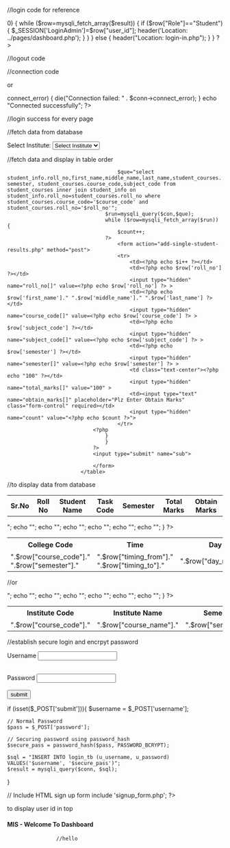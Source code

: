 //login code for reference
<?php 
session_start();
    require_once "../connection/connection.php"; 
    $message="USN Or Password Does Not Match";
    if(isset($_POST["btnlogin"]))
    {
        $username=$_POST["email"]; email is value name
        $password=$_POST["password"];  password is value name

        $query="select * from login where user_id='$username' and Password='$password' ";
        $result=mysqli_query($con,$query);
        if (mysqli_num_rows($result)>0) {
            while ($row=mysqli_fetch_array($result)) {
                if ($row["Role"]=="Student")
                {
                    $_SESSION['LoginAdmin']=$row["user_id"];
                    header('Location: ../pages/dashboard.php');
                }
            }
        }
        else
        { 
            header("Location: login-in.php");
        }
    }
?>


//logout code
<?php
session_start();
unset($_SESSION['LoginUser']);
session_destroy();
header("location:../index.php");
?>
//connection code
<?php 
	$con=mysqli_connect("localhost","root","","jagruthi");
	if(!$con)
	{
		echo "Connection is not Successfully";
	}
?>
or
<?php
$servername = "localhost";
$username = "username";
$password = "password";
$conn = new mysqli($servername, $username, $password);
if ($conn->connect_error) {
  die("Connection failed: " . $conn->connect_error);
}
echo "Connected successfully";
?>

//login success for every page 
<?php  
	session_start();
	if (!$_SESSION["LoginAdmin"])
	{
		header('location:../login/login.php');
	}
        require_once "../connection/connection.php";
	?>

//fetch data from database
<div class="form-group">
			<label for="exampleInputEmail1">Select Institute:</label>
										<select class="browser-default custom-select" name="course_code">
											<option >Select Institute</option>
											<?php
											$query="select distinct(course_code) as course_code from course_subjects";
											$run=mysqli_query($con,$query);
											while($row=mysqli_fetch_array($run)) {
											echo	"<option value=".$row['course_code'].">".$row['course_code']."</option>";
											}
											?>
										</select>
									</div>


//fetch data and display in table order
<?php
	$message = "";
	$success_message = "";
	$error_message = "";
	if (isset($_POST['sub'])) {
		$count=$_POST['count'];
		for ($i=0; $i < $count; $i++) { 
			$date=date("d-m-y");
			$que="insert into class_result(roll_no,course_code,subject_code,semester,total_marks,obtain_marks,result_date)values('".$_POST['roll_no'][$i]."','".$_POST['course_code'][$i]."','".$_POST['subject_code'][$i]."','".$_POST['semester'][$i]."','".$_POST['total_marks'][$i]."','".$_POST['obtain_marks'][$i]."','$date')";
			$run=mysqli_query($con,$que);
			if ($run) {
				$success_message = "All Results Has Been Submitted Successfully";
			}	
			else{
				$error_message = "All Results Has Not Been Submitted Successfully";
			}
		}
	}

?>

<table class="w-100 table-elements table-three-tr" cellpadding="3">
								<tr class="table-tr-head table-three text-white">
									<th>Sr.No</th>
                                    <th>Roll No</th>
                                    <th>Student Name</th>
									<th>Task Code</th>
									<th>Semester</th>
									<th>Total Marks</th>
									<th>Obtain Marks</th>
								</tr>
								<?php  
								$i=1;
								$count=0;
									if (isset($_POST['submit'])) {
										$course_code=$_POST['course_code'];
										$roll_no=$_POST['roll_no'];


										$que="select student_info.roll_no,first_name,middle_name,last_name,student_courses.semester, student_courses.course_code,subject_code from student_courses inner join student_info on student_info.roll_no=student_courses.roll_no where student_courses.course_code='$course_code' and student_courses.roll_no='$roll_no'";
									$run=mysqli_query($con,$que);
									while ($row=mysqli_fetch_array($run)) {
										$count++;
									?>
										<form action="add-single-student-results.php" method="post">
										<tr>
											<td><?php echo $i++ ?></td>
											<td><?php echo $row['roll_no'] ?></td>
                                            <input type="hidden" name="roll_no[]" value=<?php echo $row['roll_no'] ?> >
                                            <td><?php echo $row['first_name']." ".$row['middle_name']." ".$row['last_name'] ?></td>
											<input type="hidden" name="course_code[]" value=<?php echo $row['course_code'] ?> >
											<td><?php echo $row['subject_code'] ?></td>
											<input type="hidden" name="subject_code[]" value=<?php echo $row['subject_code'] ?> >
											<td><?php echo $row['semester'] ?></td>
											<input type="hidden" name="semester[]" value=<?php echo $row['semester'] ?> >
											<td class="text-center"><?php echo "100" ?></td>
											<input type="hidden" name="total_marks[]" value="100" >
											<td><input type="text" name="obtain_marks[]" placeholder="Plz Enter Obtain Marks" class="form-control" required></td>
											<input type="hidden" name="count" value="<?php echo $count ?>">
										</tr>
								<?php		
									}
									}
								?>
								<input type="submit" name="sub">

								</form>
							</table>



//to display data from database
<table class="w-100 table-elements table-one-tr"cellpadding="2">
									<tr class="pt-5 table-one text-white" style="height: 32px;">
										<th>College Code</th>
										<th>Time</th>
										<th>Day</th>
										<th>Task</th>
										<th>Room No</th>
									</tr>
									<?php  
										$query="select * from time_table tt inner join weekdays wd on tt.day=wd.day_id";
										$run=mysqli_query($con,$query);
										while($row=mysqli_fetch_array($run)) {
											echo "<tr>";
											echo "<td>".$row["course_code"]." ".$row["semester"]."</td>";
											echo "<td>".$row["timing_from"]."<br>".$row["timing_to"]."</td>";
											echo "<td>".$row["day_name"]."</td>";
											echo "<td>".$row["subject_code"]."</td>";
											echo "<td>".$row["room_no"]."</td>";
											echo "</tr>";
										}
									?>
								</table>


//or 


<table class="w-100 table-elements table-three-tr"cellpadding="2">
									<tr class="pt-5 table-three text-white" style="height: 32px;">
										<th>Institute Code</th>
										<th>Institute Name</th>
										<th>Semester</th>
										<th>Total Task</th>
										<th>Total Work days</th>
									</tr>
									<?php  
										$query="select course_code,course_name,semester,count(subject_code) as subject_code,sum(credit_hours) as credit_hours from course_subjects join courses using(course_code) group by course_code, semester";
										$run=mysqli_query($con,$query);
										while($row=mysqli_fetch_array($run)) {
											echo "<tr>";
											echo "<td>".$row["course_code"]."</td>";
											echo "<td>".$row["course_name"]."</td>";
											echo "<td>".$row["semester"]."</td>";
											echo "<td>".$row["subject_code"]."</td>";
											echo "<td>".$row["credit_hours"]."</td>";
											echo "</tr>";
										}
									?> 
								</table>



//establish secure login and encrpyt password
<?php
$db_host = "localhost";
$db_name = "secure_pass";
$db_pass = "";
$db_user = "root";

$conn = mysqli_connect($db_host, $db_user, $db_pass, $db_name);

if (!$conn){
	die ('Failed to connect with server');
}
?>
<form action="index.php" method="POST">
<label for="username">Username</label>
<input type="text" name="username" required><br><br>

<label for="password">Password</label>
<input type="password" name="password" required><br><br>
<input type="submit" name="submit" value="submit">
</form>
<?php
//Include database connection file
include 'dbconn.php';

if (isset($_POST['submit'])){
	$username = $_POST['username'];

	// Normal Password
	$pass = $_POST['password'];

	// Securing password using password_hash
	$secure_pass = password_hash($pass, PASSWORD_BCRYPT);

	$sql = "INSERT INTO login_tb (u_username, u_password)
	VALUES('$username', '$secure_pass')";
	$result = mysqli_query($conn, $sql);
}

// Include HTML sign up form
include 'signup_form.php';
?>




to display user id in top
<h4 class=""> MIS - Welcome  <span><?php $Student_USN=$_SESSION['user_id'];
                    $query="SELECT * FROM studentmaster WHERE ST_NO='$Student_USN'";
                    $run=mysqli_query($conn,$query);
                    while ($row=mysqli_fetch_array($run)) {
                        echo $row['ST_NO'];
                    }
                    ?> To Dashboard </h4>


					//hello



					